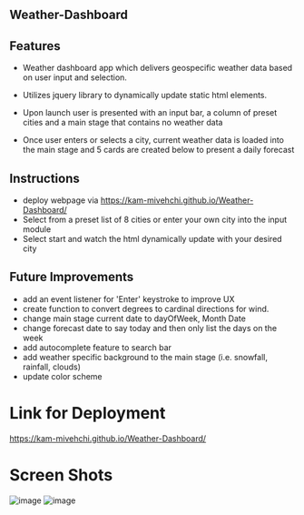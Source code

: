 ## Weather-Dashboard



## Features

+ Weather dashboard app which delivers geospecific weather data based on user input and selection.

+ Utilizes jquery library to dynamically update static html elements.

+ Upon launch user is presented with an input bar, a column of preset cities and a main stage that contains no weather data

+ Once user enters or selects a city, current weather data is loaded into the main stage and 5 cards are created below to present a daily forecast



## Instructions
+ deploy webpage via https://kam-mivehchi.github.io/Weather-Dashboard/
+ Select from a preset list of 8 cities or enter your own city into the input module
+ Select start and watch the html dynamically update with your desired city

## Future Improvements
+ add an event listener for 'Enter' keystroke to improve UX
+ create function to convert degrees to cardinal directions for wind.
+ change main stage current date to dayOfWeek, Month Date
+ change forecast date to say today and then only list the days on the week
+ add autocomplete feature to search bar
+ add weather specific background to the main stage (i.e. snowfall, rainfall, clouds)
+ update color scheme

# Link for Deployment
https://kam-mivehchi.github.io/Weather-Dashboard/

# Screen Shots
![image](https://user-images.githubusercontent.com/90432404/147157507-20b2312c-d5a4-4db9-94c5-2b72eb62d9b1.png)
![image](https://user-images.githubusercontent.com/90432404/147157549-b5fb8afe-9a1b-44cc-bbf7-4e70e159107c.png)
